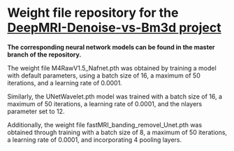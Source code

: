 # Weight file repository for the [DeepMRI-Denoise-vs-Bm3d project](https://github.com/zychen029/DeepMRI-Denoise-vs-Bm3d)

**The corresponding neural network models can be found in the master branch of the repository.**

The weight file M4RawV1.5_Nafnet.pth was obtained by training a model with default parameters, using a batch size of 16, a maximum of 50 iterations, and a learning rate of 0.0001.

Similarly, the UNetWavelet.pth model was trained with a batch size of 16, a maximum of 50 iterations, a learning rate of 0.0001, and the nlayers parameter set to 12.

Additionally, the weight file fastMRI_banding_removel_Unet.pth was obtained through training with a batch size of 8, a maximum of 50 iterations, a learning rate of 0.0001, and incorporating 4 pooling layers. 
